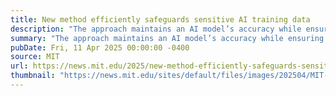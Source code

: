 ```yaml
---
title: New method efficiently safeguards sensitive AI training data
description: "The approach maintains an AI model’s accuracy while ensuring attackers can’t extract secret information."
summary: "The approach maintains an AI model’s accuracy while ensuring attackers can’t extract secret information."
pubDate: Fri, 11 Apr 2025 00:00:00 -0400
source: MIT
url: https://news.mit.edu/2025/new-method-efficiently-safeguards-sensitive-ai-training-data-0411
thumbnail: "https://news.mit.edu/sites/default/files/images/202504/MIT-Private-Algorithm-01-press.jpg"
---
```


